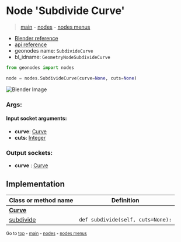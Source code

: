 # Node 'Subdivide Curve'

> [main](../structure.md) - [nodes](nodes.md) - [nodes menus](nodes_menus.md)

- [Blender reference](https://docs.blender.org/manual/en/latest/modeling/geometry_nodes/curve/subdivide_curve.html)
- [api reference](https://docs.blender.org/api/current/bpy.types.GeometryNodeSubdivideCurve.html)
- geonodes name: `SubdivideCurve`
- bl_idname: `GeometryNodeSubdivideCurve`

```python
from geonodes import nodes

node = nodes.SubdivideCurve(curve=None, cuts=None)
```

![Blender Image](https://docs.blender.org/manual/en/latest/_images/node-types_GeometryNodeSubdivideCurve.webp)

### Args:

#### Input socket arguments:

- **curve**: [Curve](Curve.md)
- **cuts**: [Integer](Integer.md)

### Output sockets:

- **curve** : [Curve](Curve.md)

## Implementation

| Class or method name | Definition |
|----------------------|------------|
| **[Curve](Curve.md)** |
| [subdivide](Curve.md#subdivide) | `def subdivide(self, cuts=None):` |

<sub>Go to [top](#node-Subdivide-Curve) - [main](../structure.md) - [nodes](nodes.md) - [nodes menus](nodes_menus.md)</sub>

